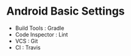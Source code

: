# Android Basic Settings
- Build Tools : Gradle  
- Code Inspector : Lint  
- VCS : Git  
- CI : Travis  
